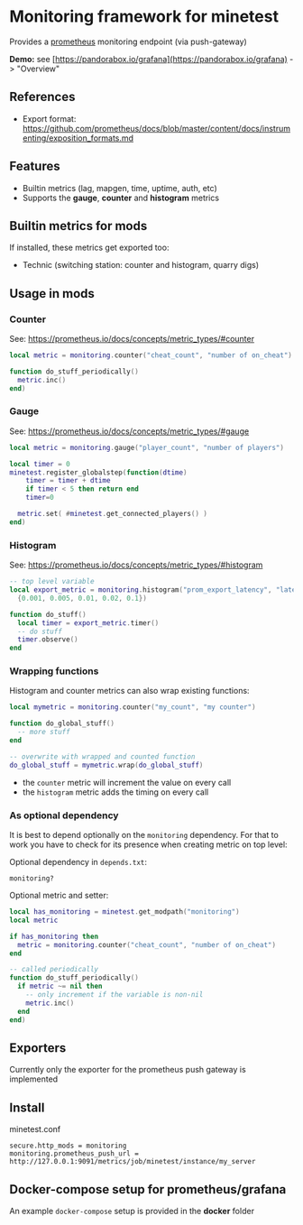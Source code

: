 
# Monitoring framework for minetest
Provides a [prometheus](https://prometheus.io) monitoring endpoint (via push-gateway)

**Demo:** see [https://pandorabox.io/grafana](https://pandorabox.io/grafana) -> "Overview"

## References
* Export format: https://github.com/prometheus/docs/blob/master/content/docs/instrumenting/exposition_formats.md

## Features

* Builtin metrics (lag, mapgen, time, uptime, auth, etc)
* Supports the **gauge**, **counter** and **histogram** metrics

## Builtin metrics for mods
If installed, these metrics get exported too:

* Technic (switching station: counter and histogram, quarry digs)

## Usage in mods

### Counter
See: https://prometheus.io/docs/concepts/metric_types/#counter

```lua
local metric = monitoring.counter("cheat_count", "number of on_cheat")

function do_stuff_periodically()
  metric.inc()
end)
```

### Gauge
See: https://prometheus.io/docs/concepts/metric_types/#gauge

```lua
local metric = monitoring.gauge("player_count", "number of players")

local timer = 0
minetest.register_globalstep(function(dtime)
	timer = timer + dtime
	if timer < 5 then return end
	timer=0

  metric.set( #minetest.get_connected_players() )
end)

```

### Histogram
See: https://prometheus.io/docs/concepts/metric_types/#histogram

```lua
-- top level variable
local export_metric = monitoring.histogram("prom_export_latency", "latency of the export",
  {0.001, 0.005, 0.01, 0.02, 0.1})

function do_stuff()
  local timer = export_metric.timer()
  -- do stuff
  timer.observe()
end
```

### Wrapping functions

Histogram and counter metrics can also wrap existing functions:
```lua
local mymetric = monitoring.counter("my_count", "my counter")

function do_global_stuff()
  -- more stuff
end

-- overwrite with wrapped and counted function
do_global_stuff = mymetric.wrap(do_global_stuff)

```

* the `counter` metric will increment the value on every call
* the `histogram` metric adds the timing on every call

### As optional dependency
It is best to depend optionally on the `monitoring` dependency.
For that to work you have to check for its presence when creating metric on top level:

Optional dependency in `depends.txt`:
```
monitoring?
```

Optional metric and setter:
```lua
local has_monitoring = minetest.get_modpath("monitoring")
local metric

if has_monitoring then
  metric = monitoring.counter("cheat_count", "number of on_cheat")
end

-- called periodically
function do_stuff_periodically()
  if metric ~= nil then
    -- only increment if the variable is non-nil
    metric.inc()
  end
end)
```

## Exporters

Currently only the exporter for the prometheus push gateway is implemented

## Install

minetest.conf
```
secure.http_mods = monitoring
monitoring.prometheus_push_url = http://127.0.0.1:9091/metrics/job/minetest/instance/my_server
```

## Docker-compose setup for prometheus/grafana

An example `docker-compose` setup is provided in the **docker** folder
